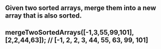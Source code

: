 ## Given two sorted arrays, merge them into a new array that is also sorted.

## mergeTwoSortedArrays([-1,3,55,99,101], [2,2,44,63]); // [-1, 2, 2, 3, 44, 55, 63, 99, 101]